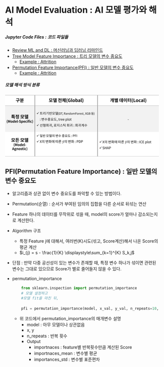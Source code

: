 # AI Model Evaluation : AI 모델 평가와 해석

##### Jupyter Code Files : 코드 파일들
- [Review ML and DL : 머신러닝과 딥러닝 리마인드](./jupyterfiles/review_ML_DL.ipynb)  
- [Tree Model Feature Importance : 트리 모델의 변수 중요도](./jupyterfiles/Tree_Model_feature_importance.ipynb)  
    - [Example : Attrition](./jupyterfiles/Feature_Importance_Example.ipynb)  
- [Permutation Feature Importance(PFI) : 일반 모델의 변수 중요도](./jupyterfiles/PFI.ipynb)  
    - [Example : Attrition](./jupyterfiles/PFI_Example.ipynb)  


##### 모델 해석 방식 분류
![이미지](./images/Model_Evaluations.png)  

## PFI(Permutation Feature Importance) : 일반 모델의 변수 중요도
- 알고리즘과 상관 없이 변수 중요도를 파악할 수 있는 방법이다.
- Permutation(순열) : 순서가 부여된 임의의 집합을 다른 순서로 뒤섞는 연산
- Feature 하나의 데이터를 무작위로 섞을 때, model의 score가 얼마나 감소되는지로 계산한다.  

- Algorithm 구조
    - 특정 Feature j에 대해서, 여러번(K)시도(섞고, Score계산)해서 나온 Score의 평균 계산
    - $i_{j} = s - \frac{1}{K} \displaystyle\sum_{k=1}^{K} S_k,j$
- 단점 : 만약 다중 공선성이 있는 변수가 존재할 때, 특정 변수 하나가 섞이면 관련된 변수는 그대로 있으므로 Score가 별로 줄어들지 않을 수 있다.

- permutation_importance
    ```python
        from sklearn.inspection import permutation_importance
        # 모델 설정하고
        #모델 fit을 마친 뒤,

        pfi = permutation_importance(model, x_val, y_val, n_repeats=10, random_state=2023)
    ```
    - 위 코드에서 permutation_importance의 매개변수 설명
        - model : 아무 모델이나 상관없음
        - x, y
        - n_repeats : 반복 횟수
        - Output
            - importnaces : feature별 반복횟수만큼 계산된 Score
            - importnaces_mean : 변수별 평균
            - importances_std : 변수별 표준편차
 